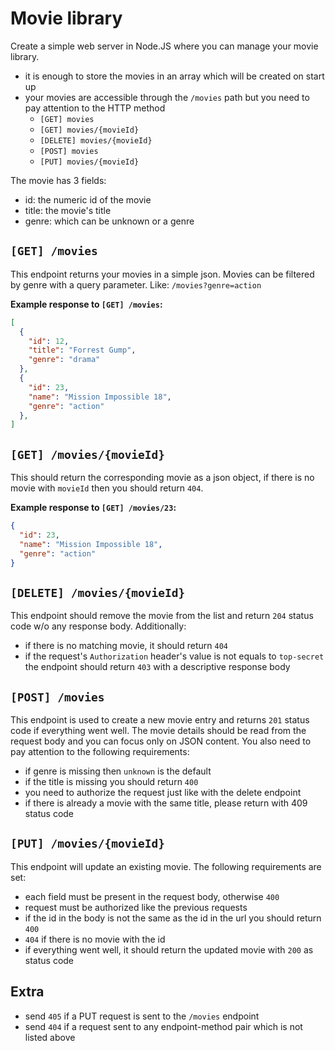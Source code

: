 # Movie library

Create a simple web server in Node.JS where you can manage your movie library.

- it is enough to store the movies in an array which will be created on start up
- your movies are accessible through the `/movies` path but you need to pay
  attention to the HTTP method
  - `[GET] movies`
  - `[GET] movies/{movieId}`
  - `[DELETE] movies/{movieId}`
  - `[POST] movies`
  - `[PUT] movies/{movieId}`

The movie has 3 fields:

- id: the numeric id of the movie
- title: the movie's title
- genre: which can be unknown or a genre

## `[GET] /movies`

This endpoint returns your movies in a simple json. Movies can be filtered by
genre with a query parameter. Like: `/movies?genre=action`

**Example response to `[GET] /movies`:**

```json
[
  {
    "id": 12,
    "title": "Forrest Gump",
    "genre": "drama"
  },
  {
    "id": 23,
    "name": "Mission Impossible 18",
    "genre": "action"
  },
]
```

## `[GET] /movies/{movieId}`

This should return the corresponding movie as a json object, if there is no
movie with `movieId` then you should return `404`.

**Example response to `[GET] /movies/23`:**

```json
{
  "id": 23,
  "name": "Mission Impossible 18",
  "genre": "action"
}
```

## `[DELETE] /movies/{movieId}`

This endpoint should remove the movie from the list and return `204` status code
w/o any response body. Additionally:

- if there is no matching movie, it should return `404`
- if the request's `Authorization` header's value is not equals to `top-secret`
  the endpoint should return `403` with a descriptive response body

## `[POST] /movies`

This endpoint is used to create a new movie entry and returns `201` status code
if everything went well. The movie details should be read from the request body
and you can focus only on JSON content. You also need to pay attention to the
following requirements:

- if genre is missing then `unknown` is the default
- if the title is missing you should return `400`
- you need to authorize the request just like with the delete endpoint
- if there is already a movie with the same title, please return with 409 status
  code

## `[PUT] /movies/{movieId}`

This endpoint will update an existing movie. The following requirements are set:

- each field must be present in the request body, otherwise `400`
- request must be authorized like the previous requests
- if the id in the body is not the same as the id in the url you should return
  `400`
- `404` if there is no movie with the id
- if everything went well, it should return the updated movie with `200` as status code

## Extra

- send `405` if a PUT request is sent to the `/movies` endpoint
- send `404` if a request sent to any endpoint-method pair which is not listed
  above
